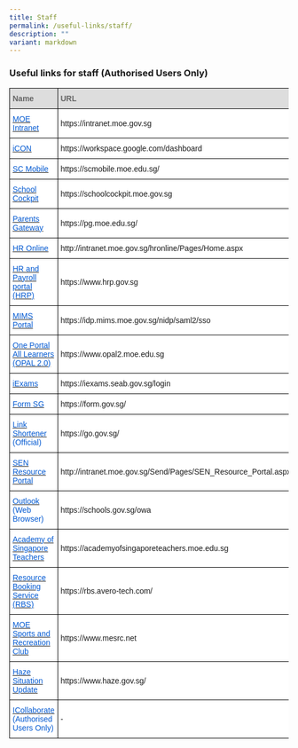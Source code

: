 ```yaml
---
title: Staff
permalink: /useful-links/staff/
description: ""
variant: markdown
---
```

### Useful links for staff (Authorised Users Only)

<style type="text/css">
.tg  {border-collapse:collapse;border-spacing:0;}
.tg td{border-color:black;border-style:solid;border-width:1px;font-family:Arial, sans-serif;font-size:14px;
  overflow:hidden;padding:10px 5px;word-break:normal;}
.tg th{border-color:black;border-style:solid;border-width:1px;font-family:Arial, sans-serif;font-size:14px;
  font-weight:normal;overflow:hidden;padding:10px 5px;word-break:normal;}
.tg .tg-f8vp{background-color:#DDD;color:#666;font-weight:bold;text-align:left;vertical-align:middle}
.tg .tg-r3ha{background-color:#FFF;color:#0058D1;text-align:left;vertical-align:top}
.tg .tg-zr06{background-color:#FFF;text-align:left;vertical-align:middle}
</style>
<table class="tg">
<thead>
  <tr>
    <th class="tg-f8vp"><span style="color:#666;background-color:#DDD">Name</span></th>
    <th class="tg-f8vp"><span style="color:#666;background-color:#DDD">URL</span></th>
  </tr>
</thead>
<tbody>
  <tr>
    <td class="tg-r3ha"><a href="https://intranet.moe.gov.sg/"><span style="text-decoration:none;color:#0058D1">MOE Intranet</span></a></td>
    <td class="tg-zr06">https://intranet.moe.gov.sg</td>
  </tr>
  <tr>
    <td class="tg-r3ha"><a href="https://workspace.google.com/dashboard"><span style="text-decoration:none;color:#0058D1">iCON</span></a></td>
    <td class="tg-zr06">https://workspace.google.com/dashboard</td>
  </tr>
  <tr>
    <td class="tg-r3ha"><a href="https://scmobile.moe.edu.sg/"><span style="text-decoration:none;color:#0058D1">SC Mobile</span></a></td>
    <td class="tg-zr06">https://scmobile.moe.edu.sg/</td>
  </tr>
  <tr>
    <td class="tg-r3ha"><a href="https://schoolcockpit.moe.gov.sg/"><span style="text-decoration:none;color:#0058D1">School Cockpit</span></a></td>
    <td class="tg-zr06">https://schoolcockpit.moe.gov.sg</td>
  </tr>
  <tr>
    <td class="tg-r3ha"><a href="https://pg.moe.edu.sg/"><span style="text-decoration:none;color:#0058D1">Parents Gateway</span></a></td>
    <td class="tg-zr06">https://pg.moe.edu.sg/</td>
  </tr>
  <tr>
    <td class="tg-r3ha"><a href="http://intranet.moe.gov.sg/hronline/Pages/Home.aspx"><span style="text-decoration:none;color:#0058D1">HR Online</span></a></td>
    <td class="tg-zr06">http://intranet.moe.gov.sg/hronline/Pages/Home.aspx</td>
  </tr>
  <tr>
    <td class="tg-r3ha"><a href="https://www.hrp.gov.sg/"><span style="text-decoration:none;color:#0058D1">HR and Payroll portal (HRP)</span></a></td>
    <td class="tg-zr06">https://www.hrp.gov.sg</td>
  </tr>
  <tr>
    <td class="tg-r3ha"><a href="http://mims.moe.gov.sg/"><span style="text-decoration:none;color:#0058D1">MIMS Portal</span></a></td>
    <td class="tg-zr06">https://idp.mims.moe.gov.sg/nidp/saml2/sso<br></td>
  </tr>
  <tr>
    <td class="tg-r3ha"><a href="https://www.opal2.moe.edu.sg/"><span style="text-decoration:none;color:#0058D1">One Portal All Learners (OPAL 2.0)</span></a></td>
    <td class="tg-zr06">https://www.opal2.moe.edu.sg</td>
  </tr>
  <tr>
    <td class="tg-r3ha"><a href="https://iexams.seab.gov.sg/login"><span style="text-decoration:none;color:#0058D1">iExams</span></a></td>
    <td class="tg-zr06">https://iexams.seab.gov.sg/login</td>
  </tr>
  <tr>
    <td class="tg-r3ha"><a href="https://form.gov.sg/"><span style="text-decoration:none;color:#0058D1">Form SG</span></a></td>
    <td class="tg-zr06">https://form.gov.sg/</td>
  </tr>
  <tr>
    <td class="tg-r3ha"><a href="https://go.gov.sg/"><span style="text-decoration:none;color:#0058D1">Link Shortener</span></a> (Official)</td>
    <td class="tg-zr06">https://go.gov.sg/</td>
  </tr>
	 <tr>
    <td class="tg-r3ha"><a href="http://intranet.moe.gov.sg/Send/Pages/SEN_Resource_Portal.aspx"><span style="text-decoration:none;color:#0058D1">SEN Resource Portal</span></a></td>
    <td class="tg-zr06">http://intranet.moe.gov.sg/Send/Pages/SEN_Resource_Portal.aspx</td>
  </tr>
  <tr>
    <td class="tg-r3ha"><a href="https://schools.gov.sg/owa"><span style="text-decoration:none;color:#0058D1">Outlook</span></a> (Web Browser)</td>
    <td class="tg-zr06">https://schools.gov.sg/owa</td>
  </tr>
  <tr>
    <td class="tg-r3ha"><a href="https://academyofsingaporeteachers.moe.edu.sg/"><span style="text-decoration:none;color:#0058D1">Academy of Singapore Teachers</span></a></td>
    <td class="tg-zr06">https://academyofsingaporeteachers.moe.edu.sg</td>
  </tr>
  <tr>
    <td class="tg-r3ha"><a href="https://rbs.avero-tech.com/"><span style="text-decoration:none;color:#0058D1">Resource Booking Service (RBS)</span></a></td>
    <td class="tg-zr06">https://rbs.avero-tech.com/</td>
  </tr>
  <tr>
    <td class="tg-r3ha"><a href="https://www.mesrc.net/"><span style="text-decoration:none;color:#0058D1">MOE Sports and Recreation Club</span></a></td>
    <td class="tg-zr06">https://www.mesrc.net</td>
  </tr>
  <tr>
    <td class="tg-r3ha"><a href="https://www.haze.gov.sg/"><span style="text-decoration:none;color:#0058D1">Haze Situation Update</span></a></td>
    <td class="tg-zr06">https://www.haze.gov.sg/</td>
  </tr>
  <tr>
    <td class="tg-r3ha"><a href="https://icollaborate.moe.gov.sg/"><span style="text-decoration:none;color:#0058D1">ICollaborate</span></a> (Authorised Users Only)</td>
    <td class="tg-zr06">-</td>
  </tr>
</tbody>
</table>